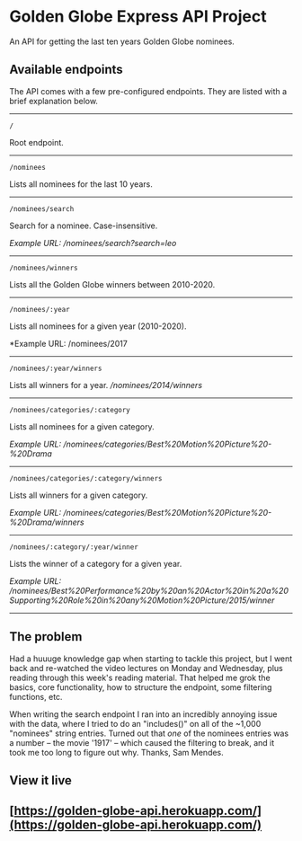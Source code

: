 # Golden Globe Express API Project

An API for getting the last ten years Golden Globe nominees.

## Available endpoints

The API comes with a few pre-configured endpoints. They are listed with a brief explanation below.

---

` / `

Root endpoint.

---

` /nominees `

Lists all nominees for the last 10 years.

---

` /nominees/search `

Search for a nominee. Case-insensitive.

*Example URL: /nominees/search?search=leo*

---

` /nominees/winners `

Lists all the Golden Globe winners between 2010-2020.

---

` /nominees/:year `

Lists all nominees for a given year (2010-2020).

*Example URL: /nominees/2017

---

` /nominees/:year/winners `

Lists all winners for a year.
*/nominees/2014/winners*

---

` /nominees/categories/:category `

Lists all nominees for a given category.

*Example URL: /nominees/categories/Best%20Motion%20Picture%20-%20Drama*

---

` /nominees/categories/:category/winners `

Lists all winners for a given category.

*Example URL: /nominees/categories/Best%20Motion%20Picture%20-%20Drama/winners*

---

` /nominees/:category/:year/winner `

Lists the winner of a category for a given year.

*Example URL: /nominees/Best%20Performance%20by%20an%20Actor%20in%20a%20Supporting%20Role%20in%20any%20Motion%20Picture/2015/winner*

---

## The problem

Had a huuuge knowledge gap when starting to tackle this project, but I went back and re-watched the video lectures on Monday and Wednesday, plus reading through this week's reading material. That helped me grok the basics, core functionality, how to structure the endpoint, some filtering functions, etc.

When writing the search endpoint I ran into an incredibly annoying issue with the data, where I tried to do an "includes()" on all of the ~1,000 "nominees" string entries. Turned out that *one* of the nominees entries was a number – the movie '1917' – which caused the filtering to break, and it took me too long to figure out why. Thanks, Sam Mendes.

## View it live

## [https://golden-globe-api.herokuapp.com/](https://golden-globe-api.herokuapp.com/)
